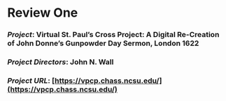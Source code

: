 # Review One

### _Project_: Virtual St. Paul’s Cross Project: A Digital Re-Creation of John Donne’s Gunpowder Day Sermon, London 1622

### _Project Directors_: John N. Wall

### _Project URL_: [https://vpcp.chass.ncsu.edu/](https://vpcp.chass.ncsu.edu/)
